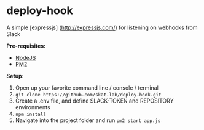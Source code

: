 # deploy-hook

A simple [expressjs] (http://expressjs.com/) for listening on webhooks from Slack

**Pre-requisites:**
* [NodeJS](https://nodejs.org/en/)
* [PM2](https://github.com/Unitech/pm2)

**Setup:**

1. Open up your favorite command line / console / terminal
2. ```git clone https://github.com/skat-lab/deploy-hook.git```
3. Create a .env file, and define SLACK-TOKEN and REPOSITORY environments
4. ```npm install```
5. Navigate into the project folder and run ```pm2 start app.js```
